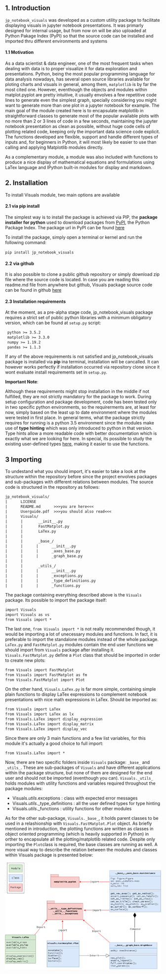 ## 1. Introduction

`jp_notebook_visuals` was developed as a custom utility package to facilitate displaying visuals in jupyter notebook presentations. It was primarly designed for internal usage, but from now on will be also uploaded at Python Pakage Index (PyPI) so that the source code can be installed and imported thru different environments and systems 

#### 1.1 Motivation

As a data scientist & data engineer, one of the most frequent tasks when dealing with data is to proper visualize it for data exploration and presentations. Python, being the most popular programming language for data analysis nowadays, has several open source libraries available for ploting charts and visuals in general, among them, `matplotlib` is by far the most cited one. However, eventhough the objects and modules within matplot.pyplot are pretty intuitive, it usually envolves a few repetitive code lines to generate even the simplest graph, specially considering you might want to generate more than one plot in a jupyter notebook for example. The main goal of the module created here is to encapsulate matplotlib in straightforward classes to generate most of the popular available plots with no more than 2 or 3 lines of code in a few seconds, maintaining the jupyter notebook presentation as clean as possible, without huge code cells of plotting related code, keeping only the important data science code explicit. The functions developed are flexible, support and handle different types of inputs and, for beginners in Python, it will most likely be easier to use than calling and applying Matplotlib modules directly. 

As a complementary module, a module was also included with functions to produce a nice display of mathematical equations and formulations using LaTex language and IPython built-in modules for display and markdown. 



## 2. Installation 

To install Visuals module, two main options are available

#### 2.1 via pip install

The simplest way is to install the package is achieved via PIP, the __package installer for python__ used to download packages from <a href='https://pypi.org/'>PyPI</a>, the Python Package Index. The package url in PyPI can be found <a href='https://pypi.org/project/jp-notebook-utils/'>here</a>

To install the package, simply open a terminal or kernel and run the following command:

`pip install jp_notebook_visuals` 

#### 2.2 via github

It is also possible to clone a public github repository or simply download zip file where the source code is located. In case you are reading this readme.md file from anywhere but github, Visuals package source code can be found in github <a href='https://github.com/rodrigodoering/jp_notebook_visuals'>here</a>


#### 2.3 Installation requirements

At the moment, as a pre-alpha stage code, jp_notebook_visuals package requires a strict set of public python libraries with a minimum obligatory version, which can be found at `setup.py` script: 

     python >= 3.5.2
     matplotlib >= 3.3.0
     numpy >= 1.19.2
     pandas >= 1.1.3

If any of the above requirements is not satisfied and jp_notebook_visuals package is installed via __pip__ ina  terminal, installation will be cancalled. It can however works perfectly if installation occurred via repository clone since it wont evaluate install requirements set in `setup.py`. 

__Important Note__:

Although these requirements might stop installation in the middle if not fulfilled, they are not strictly mandatory for the package to work. During setup configuration and package development, code has been tested only in two specific python environments, so the requirerments are, at least for now, simply based on the least up to date environment where the modules were tested in first place. In general terms, what the package strictly requires for running is a python 3.5 environment since the modules make use of __type hinting__ which was only introduced to python in that version. Type hints allow a more readable code with better documentation which is exactly what we are looking for here. In special, its possible to study the existing user-defined types <a href='https://github.com/rodrigodoering/jp_notebook_visuals/blob/main/Visuals/_utils_/_type_definitions.py'>here</a>, making it easier to use the functions. 


## 3 Importing

To undestand what you should import, it's easier to take a look at the structure within the repository before since the project envolves packages and sub-packages with different relations between modules. The source code is structured in the repository as follows:

    jp_notebook_visuals/
    |      LICENSE
    |      README.md      >>>you are here<<<
    |      Userguide.pdf  >>>you should also read<<<
    |      Visuals/    
    |      |       __init__.py
    |      |       FastMatplot.py
    |      |       LaTex.py
    |      |       
    |      |       _base_/
    |      |      |      __init__.py
    |      |      |      _axes_base.py
    |      |      |      _graph_base.py 
    |      |       
    |      |       _utils_/
    |      |      |      __init__.py
    |      |      |      _exceptions.py
    |      |      |      _type_definitions.py
    |      |      |      _functions.py


The package containing everything described above is the `Visuals` package. Its possible to import the package itself:

    import Visuals
    import Visuals as vs
    from Visuals import *  

The last one, `from Visuals import *` is not really recommended though, it would be importing a lot of unecessary modules and functions. In fact, it is preferable to import the standalone modules instead of the whole package. `LaTex.py` and `FastMatplot.py` modules contain the end user functions we should import from `Visuals` package after installing it. `Visuals.FastMatplot.py` define a `Plot` class that should be imported in order to create new plots:

    from Visuals import FastMatplot
    from Visuals import FastMatplot as fm
    from Visuals.FastMatplot import Plot

On the other hand, `Visuals.LaTex.py` is far more simple, containing simple plain functions to display LaTex expressions to complement notebook presentations with nice math expressions in LaTex. Should be imported as:

    from Visuals import LaTex
    from Visuals import LaTex as lx
    from Visuals.LaTex import display_expression
    from Visuals.LaTex import display_matrix
    from Visuals.LaTex import display_vec
    
Since there are only 3 main functions and a few list variables, for this module it's actually a good choice to full import:

    from Visuals.LaTex import *

Now, there are two specific folders inside `Visuals` package: `_base_` and `_utils_`. These are sub-packages of `Visuals` and have different applications within the package structure, but none of them are designed for the end user and should not be imported (eventhough you can). `Visuals._utils_` holds modules with utility functions and variables required throughout the package modules:

- Visuals._utils_.exceptions : class with expected error messages
- Visuals._utils_._type_definitions : all the user defined types for type hinting
- Visuals._utils_._functions : utility functions for other modules
            
As for the other sub-package, `Visuals._base_`, it holds parent classes to be used in a relashionship with `Visuals.FastMatplot.Plot` object. As briefly mentioned in introduction, the plotting functions are written as classes in object oriented programming (which is heavily supported in Python) in orther to encapsulate all the plotting/matplotlib related code. Despite only importing the `Plot`class is required, the base classes are running as well. A more visual way to describe the relation between the modules and classes within Visuals package is presented below:
<br><br>
<img src='/Imgs/plot_class_diagram.png' width='800px'>

